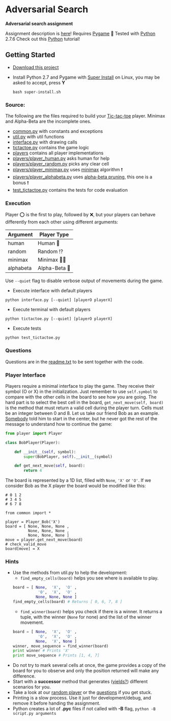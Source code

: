 # Adversarial Search
**Adversarial search assignment**

Assignment description is [here](ai-t1b.pdf)!
Requires [Pygame](http://www.pygame.org/news.html) :snake:
Tested with [Python](https://www.python.org/) 2.7.6
Check out this [Python](http://learnpython.org/) tutorial!

## Getting Started
- [Download this project](https://github.com/pucrs-ai-cs/adversarial-search/archive/master.zip)
- Install Python 2.7 and Pygame with [Super Install](super-install.sh) on Linux, you may be asked to accept, press **Y**

    ```
    bash super-install.sh
    ```

### Source:
The following are the files required to build your [Tic-tac-toe](http://en.wikipedia.org/wiki/Tic-tac-toe) player. Minimax and Alpha-Beta are the incomplete ones.

- [common.py](common.py) with constants and exceptions
- [util.py](util.py) with util functions
- [interface.py](interface.py) with drawing calls
- [tictactoe.py](tictactoe.py) contains the game logic
- [players](players) contains all player implementations
- [players/player_human.py](players/player_human.py) asks human for help
- [players/player_random.py](players/player_random.py) picks any clear cell
- [players/player_minimax.py](players/player_minimax.py) uses [minimax](http://en.wikipedia.org/wiki/Minimax) algorithm :exclamation:
- [players/player_alphabeta.py](players/player_alphabeta.py) uses [alpha-beta pruning](http://en.wikipedia.org/wiki/Alpha%E2%80%93beta_pruning), this one is a bonus :exclamation:
- [test_tictactoe.py](test_tictactoe.py) contains the tests for code evaluation

### Execution

Player :o: is the first to play, followed by :x:, but your players can behave differently from each other using different arguments:

| Argument  | Player Type |
| --------- | ------------- |
| human     | Human :restroom:  |
| random    | Random :interrobang: |
| minimax   | Minimax :arrow_down_small::arrow_up_small: |
| alphabeta | Alpha-Beta :rocket: |

Use ```--quiet``` flag to disable verbose output of movements during the game.

- Execute interface with default players
```
python interface.py [--quiet] [playerO playerX]
```
- Execute terminal with default players
```
python tictactoe.py [--quiet] [playerO playerX]
```
- Execute tests
```
python test_tictactoe.py
```

### Questions

Questions are in the [readme.txt](readme.txt) to be sent together with the code.

### Player Interface

Players require a minimal interface to play the game. They receive their symbol (O or X) in the initialization. Just remember to use ```self.symbol``` to compare with the other cells in the board to see how you are going. The hard part is to select the best cell in the board, ```get_next_move(self, board)``` is the method that must return a valid cell during the player turn. Cells must be an integer between 0 and 8. Let us take our friend Bob as an example. [Somebody](http://en.wikipedia.org/wiki/Alice_and_Bob) told him to start in the center, but he never got the rest of the message to understand how to continue the game:

```Python
from player import Player

class BobPlayer(Player):

    def __init__(self, symbol):
        super(BobPlayer, self).__init__(symbol)

    def get_next_move(self, board):
        return 4
```

The board is represented by a 1D list, filled with ```None```, ```'X'``` or ```'O'```. If we consider Bob as the X player the board would be modified like this:

```
# 0 1 2
# 3 4 5
# 6 7 8

from common import *

player = Player_Bob('X')
board = [ None, None, None ,
          None, None, None ,
          None, None, None ]
move = player.get_next_move(board)
# check_valid_move
board[move] = X
```

### Hints

- Use the methods from util.py to help the development:
    - ```find_empty_cells(board)``` helps you see where is available to play.
    ```python
    board = [ None,  'X',  'O' ,
               'O',  'X',  'O' ,
              None, None, None ]
    find_empty_cells(board) # Returns [ 0, 6, 7, 8 ]
    ```
    - ```find_winner(board)``` helps you check if there is a winner. It returns a tuple, with the winner (```None``` for none) and the list of the winner movement.
    ```python
    board = [ None,  'X',  'O' ,
               'O',  'X',  'O' ,
              None,  'X', None ]
    winner, move_sequence = find_winner(board)
    print winner # Prints 'X'
    print move_sequence # Prints [1, 4, 7]
    ```
- Do not try to mark several cells at once, the game provides a copy of the board for you to observe and only the position returned will make any difference.
- Start with a **successor** method that generates ([yields?](http://stackoverflow.com/questions/231767/what-does-the-yield-keyword-do-in-python)) different scenarios for you.
- Take a look at our [random player](players/player_random.py) or the [questions](readme.txt) if you get stuck.
- Printing is a slow process. Use it just for development/debug, and remove it before handing the assignment.
- Python creates a lot of **.pyc** files if not called with **-B** flag, ```python -B script.py arguments```
